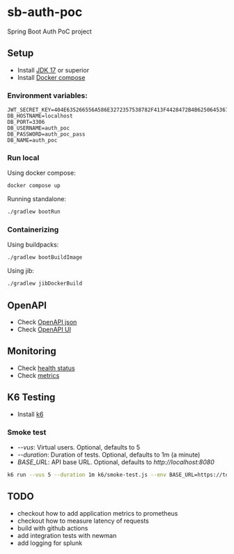 # sb-auth-poc

Spring Boot Auth PoC project

## Setup

- Install [JDK 17](https://openjdk.org/projects/jdk/17/) or superior
- Install [Docker compose](https://docs.docker.com/compose/)

### Environment variables:

```
JWT_SECRET_KEY=404E635266556A586E3272357538782F413F4428472B4B6250645367566B5970
DB_HOSTNAME=localhost
DB_PORT=3306
DB_USERNAME=auth_poc
DB_PASSWORD=auth_poc_pass
DB_NAME=auth_poc
```

### Run local

Using docker compose:

```bash
docker compose up
```

Running standalone:

```bash
./gradlew bootRun
```

### Containerizing

Using buildpacks:

```bash
./gradlew bootBuildImage
```

Using jib:

```bash
./gradlew jibDockerBuild
```

## OpenAPI

- Check [OpenAPI json](http://localhost:8080/api-docs)
- Check [OpenAPI UI](http://localhost:8080/api-ui.html)

## Monitoring

- Check [health status](http://localhost:8080/actuator/health)
- Check [metrics](http://localhost:8080/actuator/metrics)

## K6 Testing

- Install [k6](https://k6.io/docs/getting-started/installation/)

### Smoke test

- *--vus*: Virtual users. Optional, defaults to 5
- *--duration*: Duration of tests. Optional, defaults to 1m (a minute)
- *BASE_URL*: API base URL. Optional, defaults to *http://localhost:8080*

```bash
k6 run --vus 5 --duration 1m k6/smoke-test.js --env BASE_URL=https://todo.url
```

## TODO

- checkout how to add application metrics to prometheus
- checkout how to measure latency of requests
- build with github actions
- add integration tests with newman
- add logging for splunk
